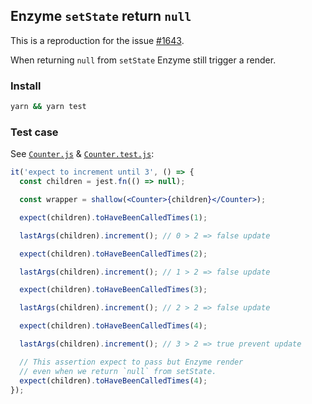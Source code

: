 ## Enzyme `setState` return `null`

This is a reproduction for the issue [#1643](https://github.com/airbnb/enzyme/issues/1643).

When returning `null` from `setState` Enzyme still trigger a render.

### Install

```sh
yarn && yarn test
```

### Test case

See [`Counter.js`](https://github.com/samouss/enzyme-setstate-null/blob/master/src/Counter.js) & [`Counter.test.js`](https://github.com/samouss/enzyme-setstate-null/blob/master/src/Counter.test.js):

```jsx
it('expect to increment until 3', () => {
  const children = jest.fn(() => null);

  const wrapper = shallow(<Counter>{children}</Counter>);

  expect(children).toHaveBeenCalledTimes(1);

  lastArgs(children).increment(); // 0 > 2 => false update

  expect(children).toHaveBeenCalledTimes(2);

  lastArgs(children).increment(); // 1 > 2 => false update

  expect(children).toHaveBeenCalledTimes(3);

  lastArgs(children).increment(); // 2 > 2 => false update

  expect(children).toHaveBeenCalledTimes(4);

  lastArgs(children).increment(); // 3 > 2 => true prevent update

  // This assertion expect to pass but Enzyme render
  // even when we return `null` from setState.
  expect(children).toHaveBeenCalledTimes(4);
});
```

